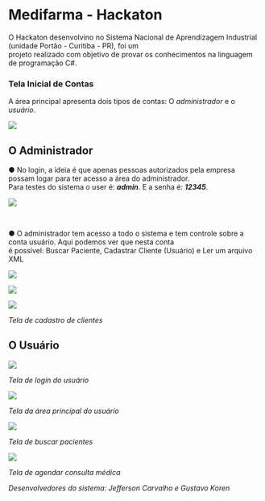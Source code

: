 <h1> Medifarma - Hackaton </h1>

<p>O Hackaton desenvolvino no Sistema Nacional de Aprendizagem Industrial (unidade Portão - Curitiba - PR), foi um</br>
projeto realizado com objetivo de provar os conhecimentos na linguagem de programação C#.</p>

<h3>Tela Inicial de Contas</h3>
<p>A área principal apresenta dois tipos de contas: O <em>administrador</em> e o <em>usuário</em>.</p>
<img src="https://raw.githubusercontent.com/myjefferson/MedifarmaMedical-Hackaton/master/Medifarma%20-%20Program/imagens/t1.png">

<h2>O Administrador</h2>
<p>● No login, a ideia é que apenas pessoas autorizados pela empresa possam logar para ter acesso a área do administrador.</br>
Para testes do sistema o user é: <em><b>admin</b></em>. E a senha é: <em><b>12345</b></em>.</p>
<img src="https://raw.githubusercontent.com/myjefferson/MedifarmaMedical-Hackaton/master/Medifarma%20-%20Program/imagens/t3.png">
<p><em></em></p></br>

<p>● O administrador tem acesso a todo o sistema e tem controle sobre a conta usuário. Aqui podemos ver que nesta conta</br>
é possível: Buscar Paciente, Cadastrar Cliente (Usuário) e Ler um arquivo XML</p>
<img src="https://raw.githubusercontent.com/myjefferson/MedifarmaMedical-Hackaton/master/Medifarma%20-%20Program/imagens/t6.png">
<p><em></em></p>

<img src="https://raw.githubusercontent.com/myjefferson/MedifarmaMedical-Hackaton/master/Medifarma%20-%20Program/imagens/t4.png">
<p><em></em></p>

<img src="https://raw.githubusercontent.com/myjefferson/MedifarmaMedical-Hackaton/master/Medifarma%20-%20Program/imagens/t5.png">
<p><em>Tela de cadastro de clientes</em></p>

<h2>O Usuário</h2>
<img src="https://raw.githubusercontent.com/myjefferson/MedifarmaMedical-Hackaton/master/Medifarma%20-%20Program/imagens/t2.png">
<p><em>Tela de login do usuário</em></p>

<img src="https://raw.githubusercontent.com/myjefferson/MedifarmaMedical-Hackaton/master/Medifarma%20-%20Program/imagens/t7.png">
<p><em>Tela da área principal do usuário</em></p>

<img src="https://raw.githubusercontent.com/myjefferson/MedifarmaMedical-Hackaton/master/Medifarma%20-%20Program/imagens/t8.png">
<p><em>Tela de buscar pacientes</em></p>

<img src="https://raw.githubusercontent.com/myjefferson/MedifarmaMedical-Hackaton/master/Medifarma%20-%20Program/imagens/t9.png">
<p><em>Tela de agendar consulta médica</em></p>

<p><em>Desenvolvedores do sistema: Jefferson Carvalho e Gustavo Koren<em></p>
